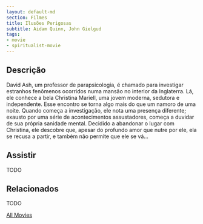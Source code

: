 ```yaml
---
layout: default-md
section: Filmes
title: Ilusões Perigosas
subtitle: Aidam Quinn, John Gielgud
tags: 
- movie
- spiritualist-movie
---
```


## Descrição
David Ash, um professor de parapsicologia, é chamado para investigar estranhos fenômenos ocorridos numa mansão no interior da Inglaterra. Lá, ele conhece a bela Christina Mariell, uma jovem moderna, sedutora e independente. Esse encontro se torna algo mais do que um namoro de uma noite. Quando começa a investigação, ele nota uma presença diferente; exausto por uma série de acontecimentos assustadores, começa a duvidar de sua própria sanidade mental. Decidido a abandonar o lugar com Christina, ele descobre que, apesar do profundo amor que nutre por ele, ela se recusa a partir, e também não permite que ele se vá...

## Assistir
TODO

## Relacionados
TODO


<a href="/movies" class="button">All Movies</a>